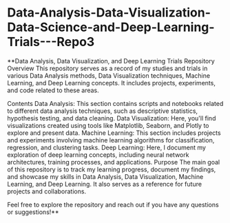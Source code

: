 # Data-Analysis-Data-Visualization-Data-Science-and-Deep-Learning-Trials---Repo3

**Data Analysis, Data Visualization, and Deep Learning Trials Repository
Overview
This repository serves as a record of my studies and trials in various Data Analysis methods, Data Visualization techniques, Machine Learning, and Deep Learning concepts. It includes projects, experiments, and code related to these areas.

Contents
Data Analysis: This section contains scripts and notebooks related to different data analysis techniques, such as descriptive statistics, hypothesis testing, and data cleaning.
Data Visualization: Here, you'll find visualizations created using tools like Matplotlib, Seaborn, and Plotly to explore and present data.
Machine Learning: This section includes projects and experiments involving machine learning algorithms for classification, regression, and clustering tasks.
Deep Learning: Here, I document my exploration of deep learning concepts, including neural network architectures, training processes, and applications.
Purpose
The main goal of this repository is to track my learning progress, document my findings, and showcase my skills in Data Analysis, Data Visualization, Machine Learning, and Deep Learning. It also serves as a reference for future projects and collaborations.

Feel free to explore the repository and reach out if you have any questions or suggestions!**
